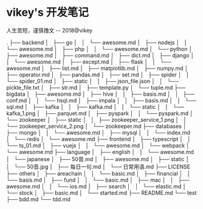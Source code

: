 # vikey's 开发笔记
人生苦短，谨慎撸文 -- 2018@vikey  

.
├── backend
│   ├── go
│   │   └── awesome.md
│   ├── nodejs
│   │   └── awesome.md
│   ├── php
│   │   └── awesome.md
│   └── python
│       ├── awesome.md
│       ├── command.md
│       ├── dict.md
│       ├── django
│       │   └── awesome.md
│       ├── except.md
│       ├── flask
│       │   └── awesome.md
│       ├── list.md
│       ├── matplotlib.md
│       ├── numpy.md
│       ├── operator.md
│       ├── pandas.md
│       ├── set.md
│       ├── spider
│       │   └── spider_01.md
│       ├── static
│       │   ├── json_file.json
│       │   └── pickle_file.txt
│       ├── str.md
│       ├── template.py
│       └── tuple.md
├── bigdata
│   ├── awesome.md
│   ├── hive
│   │   ├── basis.md
│   │   ├── conf.md
│   │   └── hsql.md
│   ├── impala
│   │   ├── basis.md
│   │   └── sql.md
│   ├── kafka
│   │   ├── kafka.md
│   │   └── static
│   │       └── kafka_1.png
│   ├── parquet.md
│   ├── pyspark
│   │   └── pyspark.md
│   └── zookeeper
│       ├── static
│       │   ├── zookeeper_service_1.png
│       │   └── zookeeper_service_2.png
│       └── zookeeper.md
├── databases
│   ├── mongo
│   │   └── awesome.md
│   ├── mysql
│   │   └── index.md
│   └── redis
│       └── awesome.md
├── frontend
│   ├── typescript
│   │   └── ts_01.md
│   ├── vuejs
│   │   └── awesome.md
│   └── webpack
│       └── awesome.md
├── language
│   ├── english
│   │   └── awesome.md
│   └── japanese
│       ├── 50音.md
│       ├── awesome.md
│       ├── static
│       │   └── 50音.jpg
│       ├── 每日一句.md
│       └── 日常用语.md
├── LICENSE
├── others
│   ├── areachain
│   │   └── basic.md
│   ├── financial
│   │   └── basis.md
│   ├── fund
│   │   └── basic.md
│   ├── mac
│   │   ├── awesome.md
│   │   └── ios.md
│   ├── search
│   │   └── elastic.md
│   └── stock
│       ├── basic.md
│       └── started.md
├── README.md
└── test
    ├── bdd.md
    └── tdd.md


